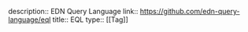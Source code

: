 description:: EDN Query Language
link:: https://github.com/edn-query-language/eql
title:: EQL
type:: [[Tag]]
